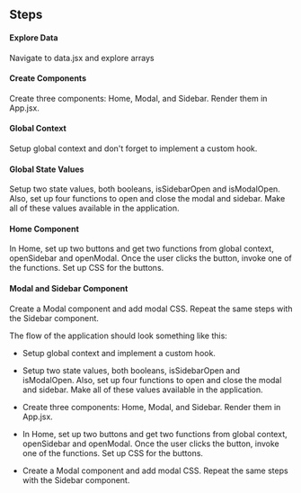 ## Steps

#### Explore Data

Navigate to data.jsx and explore arrays

#### Create Components

Create three components: Home, Modal, and Sidebar. Render them in App.jsx.

#### Global Context

Setup global context and don't forget to implement a custom hook.

#### Global State Values

Setup two state values, both booleans, isSidebarOpen and isModalOpen. Also, set up four functions to open and close the modal and sidebar. Make all of these values available in the application.

#### Home Component

In Home, set up two buttons and get two functions from global context, openSidebar and openModal. Once the user clicks the button, invoke one of the functions. Set up CSS for the buttons.

#### Modal and Sidebar Component

Create a Modal component and add modal CSS. Repeat the same steps with the Sidebar component.

The flow of the application should look something like this:

- Setup global context and implement a custom hook.

- Setup two state values, both booleans, isSidebarOpen and isModalOpen. Also, set up four functions to open and close the modal and sidebar. Make all of these values available in the application.

- Create three components: Home, Modal, and Sidebar. Render them in App.jsx.

- In Home, set up two buttons and get two functions from global context, openSidebar and openModal. Once the user clicks the button, invoke one of the functions. Set up CSS for the buttons.

- Create a Modal component and add modal CSS. Repeat the same steps with the Sidebar component.

